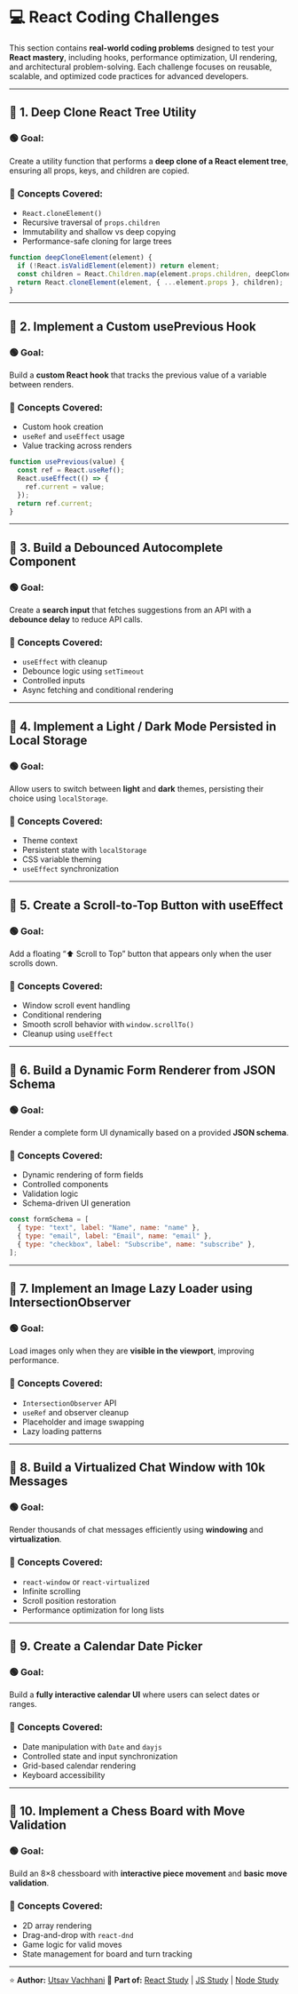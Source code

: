# 💻 **React Coding Challenges**

This section contains **real-world coding problems** designed to test your **React mastery**, including hooks, performance optimization, UI rendering, and architectural problem-solving.
Each challenge focuses on reusable, scalable, and optimized code practices for advanced developers.

---

## 🧩 **1. Deep Clone React Tree Utility**

### 🟢 **Goal:**

Create a utility function that performs a **deep clone of a React element tree**, ensuring all props, keys, and children are copied.

### 🧠 **Concepts Covered:**

* `React.cloneElement()`
* Recursive traversal of `props.children`
* Immutability and shallow vs deep copying
* Performance-safe cloning for large trees

```jsx
function deepCloneElement(element) {
  if (!React.isValidElement(element)) return element;
  const children = React.Children.map(element.props.children, deepCloneElement);
  return React.cloneElement(element, { ...element.props }, children);
}
```

---

## 🧩 **2. Implement a Custom usePrevious Hook**

### 🟢 **Goal:**

Build a **custom React hook** that tracks the previous value of a variable between renders.

### 🧠 **Concepts Covered:**

* Custom hook creation
* `useRef` and `useEffect` usage
* Value tracking across renders

```jsx
function usePrevious(value) {
  const ref = React.useRef();
  React.useEffect(() => {
    ref.current = value;
  });
  return ref.current;
}
```

---

## 🧩 **3. Build a Debounced Autocomplete Component**

### 🟢 **Goal:**

Create a **search input** that fetches suggestions from an API with a **debounce delay** to reduce API calls.

### 🧠 **Concepts Covered:**

* `useEffect` with cleanup
* Debounce logic using `setTimeout`
* Controlled inputs
* Async fetching and conditional rendering

---

## 🧩 **4. Implement a Light / Dark Mode Persisted in Local Storage**

### 🟢 **Goal:**

Allow users to switch between **light** and **dark** themes, persisting their choice using `localStorage`.

### 🧠 **Concepts Covered:**

* Theme context
* Persistent state with `localStorage`
* CSS variable theming
* `useEffect` synchronization

---

## 🧩 **5. Create a Scroll-to-Top Button with useEffect**

### 🟢 **Goal:**

Add a floating “⬆️ Scroll to Top” button that appears only when the user scrolls down.

### 🧠 **Concepts Covered:**

* Window scroll event handling
* Conditional rendering
* Smooth scroll behavior with `window.scrollTo()`
* Cleanup using `useEffect`

---

## 🧩 **6. Build a Dynamic Form Renderer from JSON Schema**

### 🟢 **Goal:**

Render a complete form UI dynamically based on a provided **JSON schema**.

### 🧠 **Concepts Covered:**

* Dynamic rendering of form fields
* Controlled components
* Validation logic
* Schema-driven UI generation

```js
const formSchema = [
  { type: "text", label: "Name", name: "name" },
  { type: "email", label: "Email", name: "email" },
  { type: "checkbox", label: "Subscribe", name: "subscribe" },
];
```

---

## 🧩 **7. Implement an Image Lazy Loader using IntersectionObserver**

### 🟢 **Goal:**

Load images only when they are **visible in the viewport**, improving performance.

### 🧠 **Concepts Covered:**

* `IntersectionObserver` API
* `useRef` and observer cleanup
* Placeholder and image swapping
* Lazy loading patterns

---

## 🧩 **8. Build a Virtualized Chat Window with 10k Messages**

### 🟢 **Goal:**

Render thousands of chat messages efficiently using **windowing** and **virtualization**.

### 🧠 **Concepts Covered:**

* `react-window` or `react-virtualized`
* Infinite scrolling
* Scroll position restoration
* Performance optimization for long lists

---

## 🧩 **9. Create a Calendar Date Picker**

### 🟢 **Goal:**

Build a **fully interactive calendar UI** where users can select dates or ranges.

### 🧠 **Concepts Covered:**

* Date manipulation with `Date` and `dayjs`
* Controlled state and input synchronization
* Grid-based calendar rendering
* Keyboard accessibility

---

## 🧩 **10. Implement a Chess Board with Move Validation**

### 🟢 **Goal:**

Build an 8×8 chessboard with **interactive piece movement** and **basic move validation**.

### 🧠 **Concepts Covered:**

* 2D array rendering
* Drag-and-drop with `react-dnd`
* Game logic for valid moves
* State management for board and turn tracking

---

⭐ **Author:** [Utsav Vachhani](https://github.com/utsavvachhani)
📘 **Part of:** [React Study](../../../REACT-STUDY/) | [JS Study](../../../JS-STUDY/) | [Node Study](../../../NODE-STUDY/)
